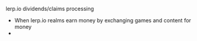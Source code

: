 lerp.io dividends/claims processing
- When lerp.io realms earn money by exchanging games and content for money
- 